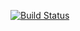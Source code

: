 [![Build Status](https://travis-ci.com/jfalconi-cavallini/Project110.svg?branch=master)](https://travis-ci.com/jfalconi-cavallini/Project110)